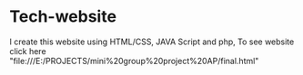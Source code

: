 # Tech-website
I create this website using HTML/CSS, JAVA Script and php, 
To see website click here "file:///E:/PROJECTS/mini%20group%20project%20AP/final.html"

